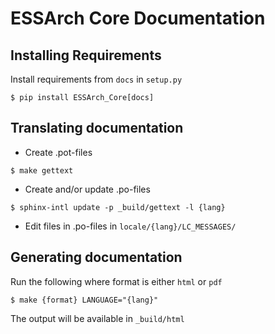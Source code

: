 # ESSArch Core Documentation

## Installing Requirements
Install requirements from `docs` in `setup.py`

```
$ pip install ESSArch_Core[docs]
```

## Translating documentation

* Create .pot-files

```
$ make gettext
```

* Create and/or update .po-files

```
$ sphinx-intl update -p _build/gettext -l {lang}
```

* Edit files in .po-files in `locale/{lang}/LC_MESSAGES/`

## Generating documentation

Run the following where format is either `html` or `pdf`

```
$ make {format} LANGUAGE="{lang}"
```

The output will be available in `_build/html`

